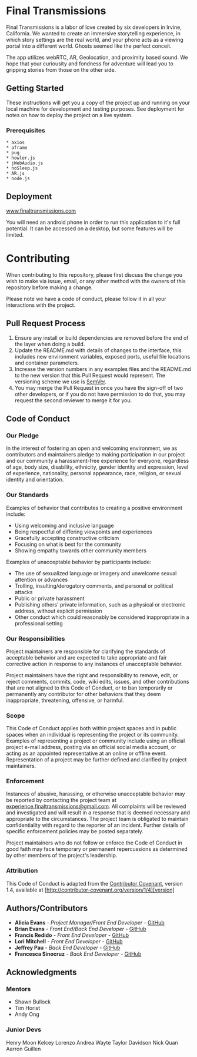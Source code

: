 # Final Transmissions

Final Transmissions is a labor of love created by six developers in Irvine, California. We wanted to create an immersive storytelling experience, in which story settings are the real world, and your phone acts as a viewing portal into a different world. Ghosts seemed like the perfect conceit. 

The app utilizes webRTC, AR, Geolocation, and proximity based sound. We hope that your curiousity and fondness for adventure will lead you to gripping stories from those on the other side. 

## Getting Started 

These instructions will get you a copy of the project up and running on your local machine for development and testing purposes. See deployment for notes on how to deploy the project on a live system. 

### Prerequisites

```
* axios
* aframe
* pug
* howler.js
* jWebAudio.js
* noSleep.js
* AR.js
* node.js
```

## Deployment

www.finaltransmissions.com

You will need an android phone in order to run this application to it's full potential. It can be accessed on a desktop, but some features will be limited. 


# Contributing

When contributing to this repository, please first discuss the change you wish to make via issue,
email, or any other method with the owners of this repository before making a change. 

Please note we have a code of conduct, please follow it in all your interactions with the project.

## Pull Request Process

1. Ensure any install or build dependencies are removed before the end of the layer when doing a 
   build.
2. Update the README.md with details of changes to the interface, this includes new environment 
   variables, exposed ports, useful file locations and container parameters.
3. Increase the version numbers in any examples files and the README.md to the new version that this
   Pull Request would represent. The versioning scheme we use is [SemVer](http://semver.org/).
4. You may merge the Pull Request in once you have the sign-off of two other developers, or if you 
   do not have permission to do that, you may request the second reviewer to merge it for you.

## Code of Conduct

### Our Pledge

In the interest of fostering an open and welcoming environment, we as
contributors and maintainers pledge to making participation in our project and
our community a harassment-free experience for everyone, regardless of age, body
size, disability, ethnicity, gender identity and expression, level of experience,
nationality, personal appearance, race, religion, or sexual identity and
orientation.

### Our Standards

Examples of behavior that contributes to creating a positive environment
include:

* Using welcoming and inclusive language
* Being respectful of differing viewpoints and experiences
* Gracefully accepting constructive criticism
* Focusing on what is best for the community
* Showing empathy towards other community members

Examples of unacceptable behavior by participants include:

* The use of sexualized language or imagery and unwelcome sexual attention or
advances
* Trolling, insulting/derogatory comments, and personal or political attacks
* Public or private harassment
* Publishing others' private information, such as a physical or electronic
  address, without explicit permission
* Other conduct which could reasonably be considered inappropriate in a
  professional setting

### Our Responsibilities

Project maintainers are responsible for clarifying the standards of acceptable
behavior and are expected to take appropriate and fair corrective action in
response to any instances of unacceptable behavior.

Project maintainers have the right and responsibility to remove, edit, or
reject comments, commits, code, wiki edits, issues, and other contributions
that are not aligned to this Code of Conduct, or to ban temporarily or
permanently any contributor for other behaviors that they deem inappropriate,
threatening, offensive, or harmful.

### Scope

This Code of Conduct applies both within project spaces and in public spaces
when an individual is representing the project or its community. Examples of
representing a project or community include using an official project e-mail
address, posting via an official social media account, or acting as an appointed
representative at an online or offline event. Representation of a project may be
further defined and clarified by project maintainers.

### Enforcement

Instances of abusive, harassing, or otherwise unacceptable behavior may be
reported by contacting the project team at experience.finaltransmissions@gmail.com. All
complaints will be reviewed and investigated and will result in a response that
is deemed necessary and appropriate to the circumstances. The project team is
obligated to maintain confidentiality with regard to the reporter of an incident.
Further details of specific enforcement policies may be posted separately.

Project maintainers who do not follow or enforce the Code of Conduct in good
faith may face temporary or permanent repercussions as determined by other
members of the project's leadership.

### Attribution

This Code of Conduct is adapted from the [Contributor Covenant][homepage], version 1.4,
available at [http://contributor-covenant.org/version/1/4][version]

[homepage]: http://contributor-covenant.org
[version]: http://contributor-covenant.org/version/1/4/

## Authors/Contributors

* **Alicia Evans** - *Project Manager/Front End Developer* - [GitHub](https://github.com/unleashalicia)
* **Brian Evans** - *Front End/Back End Developer* - [GitHub](https://github.com/sloumdrone)
* **Francis Redido** - *Front End Developer* - [GitHub](https://github.com/sicnarfodider)
* **Lori Mitchell** - *Front End Developer* - [GitHub](https://github.com/lmitchell524)
* **Jeffrey Pau** - *Back End Developer* - [GitHub](https://github.com/Finleth)
* **Francesca Sinocruz** - *Back End Developer* - [GitHub](https://github.com/csinocruz)


## Acknowledgments

### Mentors
* Shawn Bullock
* Tim Horist
* Andy Ong

### Junior Devs
Henry Moon
Kelcey Lorenzo
Andrea Wayte
Taylor Davidson
Nick Quan
Aarron Guillen